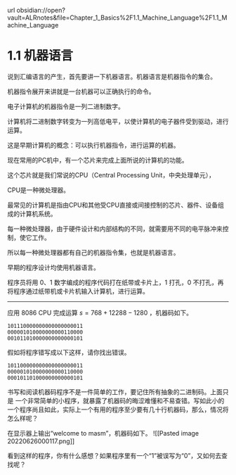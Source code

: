 url obsidian://open?vault=ALRnotes&file=Chapter_1_Basics%2F1.1_Machine_Language%2F1.1_Machine_Language
# 1.1 机器语言

说到汇编语言的产生，首先要讲一下机器语言。机器语言是机器指令的集合。

机器指令展开来讲就是一台机器可以正确执行的命令。

电子计算机的机器指令是一列二进制数字。

计算机将二进制数字转变为一列高低电平，以使计算机的电子器件受到驱动，进行运算。

这是早期计算机的概念：可以执行机器指令，进行运算的机器。

现在常用的PC机中，有一个芯片来完成上面所说的计算机的功能。

这个芯片就是我们常说的CPU（Central Processing Unit，中央处理单元），

CPU是一种微处理器。

最常见的计算机是指由CPU和其他受CPU直接或间接控制的芯片、器件、设备组成的计算机系统。

每一种微处理器，由于硬件设计和内部结构的不同，就需要用不同的电平脉冲来控制，使它工作。

所以每一种微处理器都有自己的机器指令集，也就是机器语言。

早期的程序设计均使用机器语言。

程序员将用 0、1 数字编成的程序代码打在纸带或卡片上，1 打孔，0 不打孔，再将程序通过纸带机或卡片机输入计算机，进行运算。

---

应用 8086 CPU 完成运算 $s=768+12288-1280$ ，机器码如下。

```
101110000000000000000011
000001010000000000110000
001011010000000000000101
```

假如将程序错写成以下这样，请你找出错误。
```
101100000000000000000011
000001010000000000110000
000101101000000000000101
```

书写和阅读机器码程序不是一件简单的工作，要记住所有抽象的二进制码。上面只是
一个非常简单的小程序，就暴露了机器码的晦涩难懂和不易查错。写如此小的一个程序尚且如此，实际上一个有用的程序至少要有几十行机器码，那么，情况将怎么样呢？

在显示器上输出“welcome to masm”，机器码如下。
![[Pasted image 20220626000117.png]]

看到这样的程序，你有什么感想？如果程序里有一个“1”被误写为“0”，又如何去查找呢？